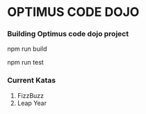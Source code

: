 # OPTIMUS CODE DOJO

### Building Optimus code dojo project
npm run build

npm run test
### Current Katas
1. FizzBuzz
2. Leap Year 